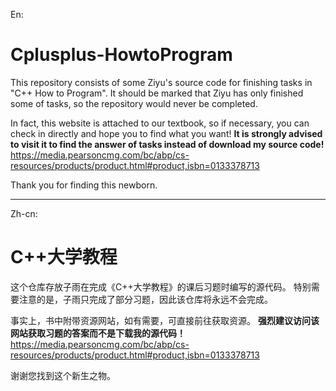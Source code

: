 En:
# Cplusplus-HowtoProgram
This repository consists of some Ziyu's source code for finishing tasks in "C++ How to Program".
It should be marked that Ziyu has only finished some of tasks, so the repository would never be completed.

In fact, this website is attached to our textbook, so if necessary, you can check in directly and hope you to find what you want!
**It is strongly advised to visit it to find the answer of tasks instead of download my source code!**
https://media.pearsoncmg.com/bc/abp/cs-resources/products/product.html#product,isbn=0133378713

Thank you for finding this newborn.

-----------------------------------------------------------------------------------------
Zh-cn:
# C++大学教程
这个仓库存放子雨在完成《C++大学教程》的课后习题时编写的源代码。
特别需要注意的是，子雨只完成了部分习题，因此该仓库将永远不会完成。

事实上，书中附带资源网站，如有需要，可直接前往获取资源。
**强烈建议访问该网站获取习题的答案而不是下载我的源代码！**
https://media.pearsoncmg.com/bc/abp/cs-resources/products/product.html#product,isbn=0133378713

谢谢您找到这个新生之物。
